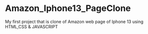 # Amazon_Iphone13_PageClone
My first project that is clone of Amazon web page of Iphone 13 using HTML,CSS & JAVASCRIPT
